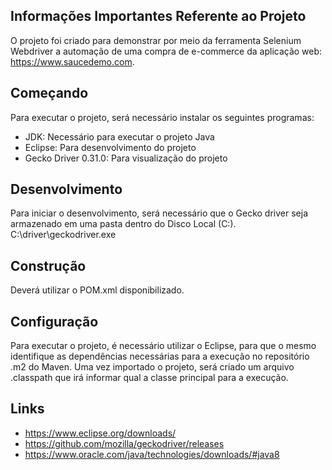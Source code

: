 ## Informações Importantes Referente ao Projeto

O projeto foi criado para demonstrar por meio da ferramenta Selenium Webdriver a automação de uma compra de e-commerce da aplicação web: https://www.saucedemo.com.

## Começando

Para executar o projeto, será necessário instalar os seguintes programas:

- JDK: Necessário para executar o projeto Java
- Eclipse: Para desenvolvimento do projeto
- Gecko Driver 0.31.0: Para visualização do projeto

## Desenvolvimento

Para iniciar o desenvolvimento, será necessário que o Gecko driver seja armazenado em uma pasta dentro do Disco Local (C:).
C:\driver\geckodriver.exe

## Construção 

Deverá utilizar o POM.xml disponibilizado.

## Configuração 

Para executar o projeto, é necessário utilizar o Eclipse, para que o mesmo identifique as dependências necessárias para a execução no repositório .m2 do Maven. Uma vez importado o projeto, será criado um arquivo .classpath que irá informar qual a classe principal para a execução.

## Links

- https://www.eclipse.org/downloads/
- https://github.com/mozilla/geckodriver/releases
- https://www.oracle.com/java/technologies/downloads/#java8
